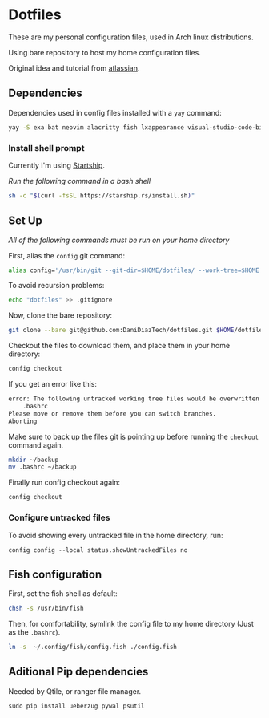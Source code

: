 # Dotfiles

These are my personal configuration files, used in Arch linux distributions.

Using bare repository to host my home configuration files.

Original idea and tutorial from [atlassian](https://www.atlassian.com/git/tutorials/dotfiles).

## Dependencies

Dependencies used in config files installed with a `yay` command:

```bash
yay -S exa bat neovim alacritty fish lxappearance visual-studio-code-bin xfce4-screenshooter xfce4-clipman-plugin
```

### Install shell prompt

Currently I'm using [Startship](https://starship.rs/guide/#%F0%9F%9A%80-installation).

*Run the following command in a bash shell*

```bash
sh -c "$(curl -fsSL https://starship.rs/install.sh)"
```

## Set Up

*All of the following commands must be run on your home directory*

First, alias the `config` git command:

```bash
alias config='/usr/bin/git --git-dir=$HOME/dotfiles/ --work-tree=$HOME'
```

To avoid recursion problems:

```bash
echo "dotfiles" >> .gitignore
```

Now, clone the bare repository:

```bash
git clone --bare git@github.com:DaniDiazTech/dotfiles.git $HOME/dotfiles
```

Checkout the files to download them, and place them in your home directory:

```bash
config checkout
```

If you get an error like this:

```bash
error: The following untracked working tree files would be overwritten by checkout:
    .bashrc
Please move or remove them before you can switch branches.
Aborting
```

Make sure to back up the files git is pointing up before running the `checkout` command again.

```bash
mkdir ~/backup
mv .bashrc ~/backup
```

Finally run config checkout again:

```bash
config checkout
```
### Configure untracked files
To avoid showing every untracked file in the home directory, run:

```
config config --local status.showUntrackedFiles no
```
## Fish configuration

First, set the fish shell as default:

```bash
chsh -s /usr/bin/fish
```

Then, for comfortability, symlink the config file to my home directory (Just as the `.bashrc`).

```bash
ln -s  ~/.config/fish/config.fish ./config.fish
```

## Aditional Pip dependencies

Needed by Qtile, or ranger file manager.
```
sudo pip install ueberzug pywal psutil
```
